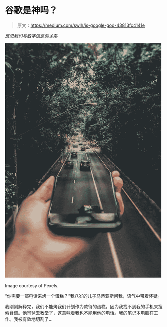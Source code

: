 # 谷歌是神吗？

> 原文：<https://medium.com/swlh/is-google-god-43813fc4141e>

*反思我们与数字信息的关系*

![](img/6856472032cac0a88d1a6da4d9e99077.png)

Image courtesy of Pexels.

“你需要一部电话来烤一个蛋糕？”我八岁的儿子马蒂亚斯问我，语气中带着怀疑。

我刚刚解释完，我们不能烤我们计划作为款待的蛋糕，因为我找不到我的手机来搜索食谱。他爸爸去教堂了，这意味着我也不能用他的电话。我的笔记本电脑在工作。我被有效地切割了…